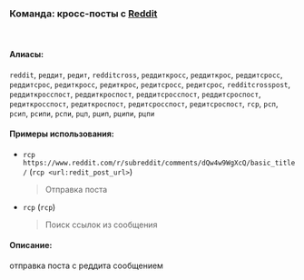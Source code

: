 ### **Команда: кросс-посты с [Reddit](https://www.reddit.com)**
<br>

#### **Алиасы**:
`reddit`, `реддит`, `редит`, `redditcross`, `реддиткросс`, `реддиткрос`, `реддитсросс`, `реддитсрос`, `редиткросс`, `редиткрос`, `редитсросс`, `редитсрос`, `redditcrosspost`, `реддиткросспост`, `реддиткроспост`, `реддитсросспост`, `реддитсроспост`, `редиткросспост`, `редиткроспост`, `редитсросспост`, `редитсроспост`, `rcp`, `рсп`, `рсип`, `рсипи`, `рспи`, `рцп`, `рцип`, `рципи`, `рцпи`



#### **Примеры использования**:
- `rcp https://www.reddit.com/r/subreddit/comments/dQw4w9WgXcQ/basic_title/` (`rcp <url:redit_post_url>`)
  > Отправка поста
- `rcp` (`rcp`)
  > Поиск ссылок из сообщения


#### **Описание**:
отправка поста с реддита сообщением

